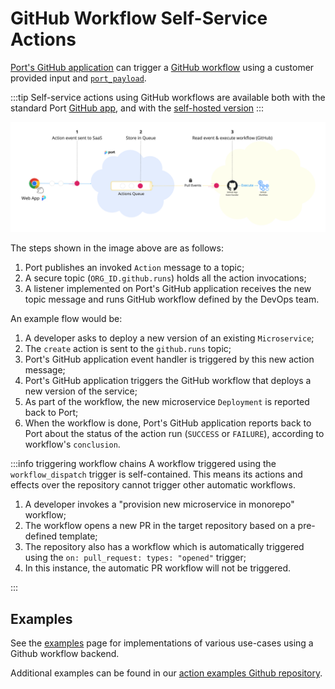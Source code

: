 # GitHub Workflow Self-Service Actions

[Port's GitHub application](../../../build-your-software-catalog/sync-data-to-catalog/git/github/installation.md) can trigger a [GitHub workflow](https://docs.github.com/en/actions/using-workflows) using a customer provided input and [`port_payload`](../../self-service-actions-deep-dive/self-service-actions-deep-dive.md#action-message-structure).

:::tip
Self-service actions using GitHub workflows are available both with the standard Port [GitHub app](../../../build-your-software-catalog/sync-data-to-catalog/git/github/github.md), and with the [self-hosted version](../../../build-your-software-catalog/sync-data-to-catalog/git/github/self-hosted-installation.md)
:::

![Port GitHub workflow Architecture](../../../../static/img/self-service-actions/portGithubWorkflowArchitecture.png)

The steps shown in the image above are as follows:

1. Port publishes an invoked `Action` message to a topic;
2. A secure topic (`ORG_ID.github.runs`) holds all the action invocations;
3. A listener implemented on Port's GitHub application receives the new topic message and runs GitHub workflow defined by the DevOps team.

An example flow would be:

1. A developer asks to deploy a new version of an existing `Microservice`;
2. The `create` action is sent to the `github.runs` topic;
3. Port's GitHub application event handler is triggered by this new action message;
4. Port's GitHub application triggers the GitHub workflow that deploys a new version of the service;
5. As part of the workflow, the new microservice `Deployment` is reported back to Port;
6. When the workflow is done, Port's GitHub application reports back to Port about the status of the action run (`SUCCESS` or `FAILURE`), according to workflow's `conclusion`.

:::info triggering workflow chains
A workflow triggered using the `workflow_dispatch` trigger is self-contained. This means its actions and effects over the repository cannot trigger other automatic workflows.

1. A developer invokes a "provision new microservice in monorepo" workflow;
2. The workflow opens a new PR in the target repository based on a pre-defined template;
3. The repository also has a workflow which is automatically triggered using the `on: pull_request: types: "opened"` trigger;
4. In this instance, the automatic PR workflow will not be triggered.

:::

## Examples

See the [examples](/create-self-service-experiences/setup-backend/github-workflow/examples/) page for implementations of various use-cases using a Github workflow backend.  

Additional examples can be found in our [action examples Github repository](https://github.com/port-labs/self-service-actions-examples).
